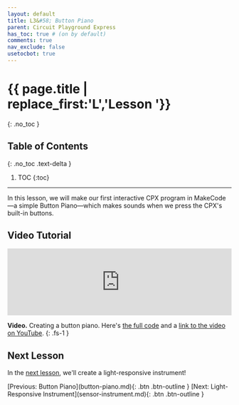 ```yaml
---
layout: default
title: L3&#58; Button Piano
parent: Circuit Playground Express
has_toc: true # (on by default)
comments: true
nav_exclude: false
usetocbot: true
---
```

# {{ page.title | replace_first:'L','Lesson '}}
{: .no_toc }

## Table of Contents
{: .no_toc .text-delta }

1. TOC
{:toc}
---

In this lesson, we will make our first interactive CPX program in MakeCode—a simple Button Piano—which makes sounds when we press the CPX's built-in buttons.

## Video Tutorial

<div class="iframe-container">
  <iframe width="100%" src="https://www.youtube.com/embed/wCSWP6PhNvY" title="YouTube video player" frameborder="0" allow="accelerometer; autoplay; clipboard-write; encrypted-media; gyroscope; picture-in-picture; web-share" allowfullscreen></iframe>
</div>

**Video.** Creating a button piano. Here's [the full code](https://makecode.com/_EyqF3g3xb6Cy) and a [link to the video on YouTube](https://youtu.be/wCSWP6PhNvY).
{: .fs-1 }

## Next Lesson

In the [next lesson](sensor-instrument.md), we'll create a light-responsive instrument!

<span class="fs-6">
[Previous: Button Piano](button-piano.md){: .btn .btn-outline }
[Next: Light-Responsive Instrument](sensor-instrument.md){: .btn .btn-outline }
</span>